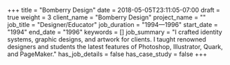+++
title = "Bomberry Design"
date = 2018-05-05T23:11:05-07:00
draft = true
weight = 3
client_name = "Bomberry Design"
project_name = ""
job_title = "Designer/Educator"
job_duration = "1994—1996"
start_date = "1994"
end_date = "1996"
keywords = []
job_summary = "I crafted identity systems, graphic designs, and artwork for clients. I taught renowned designers and students the latest features of Photoshop, Illustrator, Quark, and PageMaker."
has_job_details = false
has_case_study = false
+++
